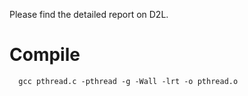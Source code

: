 
Please find the detailed report on D2L.

# Compile
```
  gcc pthread.c -pthread -g -Wall -lrt -o pthread.o
```


